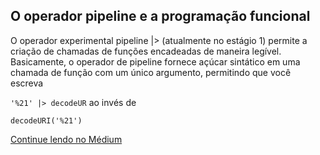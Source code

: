 ## O operador pipeline e a programação funcional

O operador experimental pipeline |> (atualmente no estágio 1) permite a criação de chamadas de funções encadeadas de maneira legível. Basicamente, o operador de pipeline fornece açúcar sintático em uma chamada de função com um único argumento, permitindo que você escreva

```'%21' |> decodeUR```
ao invés de

```decodeURI('%21')```

[Continue lendo no Médium](https://medium.com/@lucas.ssouza.mmatos/o-operador-pipeline-e-a-programa%C3%A7%C3%A3o-funcional-c03882b7e265)